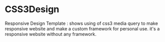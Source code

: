 # CSS3Design
Responsive Design Template : shows using of css3 media query to make responsive website and make a custom framework for personal use.
it's a responsive website without any framework.
